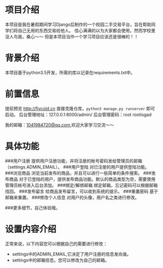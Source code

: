 项目介绍
======
本项目是我在暑假期间学习Django后制作的一个校园二手交易平台，旨在帮助同学们将自己无用的东西交易给他人。
信心满满的以为大家都会使用，然而学校里没人鸟我，桑心～～
但是本项目当作一个学习项目应该还是很棒的！！

背景介绍
=======
本项目基于python3.5开发，所需的库以记录在requirements.txt中。

前置信息
=======
提前预览 http://flycold.cn
直接克隆仓库，`python3 manage.py runserver` 即可启动。
后台管理地址：127.0.0.1:8000/admin/
后台管理密码：root
            rootisgad

我的邮箱：1041984720@qq.com,欢迎大家学习交流～～

具体功能
=======
###用户注册
提供用户注册功能，并将注册的帐号密码发给管理员的邮箱（settings.ADMIN_EMAIL）。
###用户登陆
对已注册的用户提供登陆功能。
###浏览商品
浏览当前发布的商品，并且可以进行一些简单的条件搜索。
###发布商品
对于已登陆的用户，提供发布商品功能。默认的商品类型为空，需要使用管理员帐号进入后台添加。
###绑定/解绑邮箱
绑定邮箱，忘记密码可以根据邮箱找回。
###发布留言
给商品发布留言，可以收到系统的提示。
###重置密码
基于邮箱来重置。
###修改个人信息
对用户的头像，用户名之类进行修改。

###更多细节，自己体验哦。

设置内容介绍
========
正常来说，以下内容您可以根据自己的需要进行修改：
- settings中的ADMIN_EMAIL,它决定了用户注册的信息发向谁。
- settings中的邮箱信息。您可以修改为自己的邮箱。
